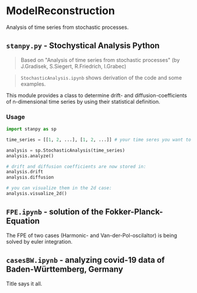 # ModelReconstruction
Analysis of time series from stochastic processes.

## ```stanpy.py``` - Stochystical Analysis Python
> Based on "Analysis of time series from stochastic processes" (by J.Gradisek, S.Siegert, R.Friedrich, I.Grabec)

> ```StochasticAnalysis.ipynb``` shows derivation of the code and some examples.

This module provides a class to determine drift- and diffusion-coefficients of n-dimensional time series by using their statistical definition.

### Usage
```python
import stanpy as sp

time_series = [[1, 2, ...], [1, 2, ...]] # your time seres you want to analyze

analysis = sp.StochasticAnalysis(time_series)
analysis.analyze()

# drift and diffusion coefficients are now stored in:
analysis.drift
analysis.diffusion

# you can visualize them in the 2d case:
analysis.visualize_2d()
```

## ```FPE.ipynb``` - solution of the Fokker-Planck-Equation
The FPE of two cases (Harmonic- and Van-der-Pol-oscilaltor) is being solved by euler integration.

## ```casesBW.ipynb``` - analyzing covid-19 data of Baden-Württemberg, Germany
Title says it all.